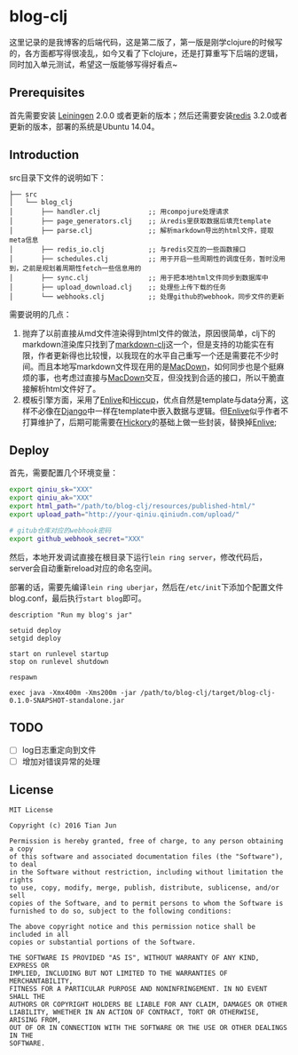 # blog-clj

这里记录的是我博客的后端代码，这是第二版了，第一版是刚学clojure的时候写的，各方面都写得很凌乱，如今又看了下clojure，还是打算重写下后端的逻辑，同时加入单元测试，希望这一版能够写得好看点~

## Prerequisites

首先需要安装 [Leiningen][] 2.0.0 或者更新的版本；然后还需要安装[redis][] 3.2.0或者更新的版本，部署的系统是Ubuntu 14.04。

[leiningen]: https://github.com/technomancy/leiningen
[redis]: http://redis.io/

## Introduction

src目录下文件的说明如下：

```
├── src
│   └── blog_clj
│       ├── handler.clj            ;; 用compojure处理请求
│       ├── page_generators.clj    ;; 从redis里获取数据后填充template
│       ├── parse.clj              ;; 解析markdown导出的html文件，提取meta信息
│       ├── redis_io.clj           ;; 与redis交互的一些函数接口
│       ├── schedules.clj          ;; 用于开启一些周期性的调度任务，暂时没用到，之前是规划着周期性fetch一些信息用的
│       ├── sync.clj               ;; 用于把本地html文件同步到数据库中
│       ├── upload_download.clj    ;; 处理些上传下载的任务
│       └── webhooks.clj           ;; 处理github的webhook，同步文件的更新
```

需要说明的几点：

1. 抛弃了以前直接从md文件渲染得到html文件的做法，原因很简单，clj下的markdown渲染库只找到了[markdown-clj][]这一个，但是支持的功能实在有限，作者更新得也比较慢，以我现在的水平自己重写一个还是需要花不少时间。而且本地写markdown文件现在用的是[MacDown][]，如何同步也是个挺麻烦的事，也考虑过直接与[MacDown][]交互，但没找到合适的接口，所以干脆直接解析html文件好了。
2. 模板引擎方面，采用了[Enlive][]和[Hiccup][]，优点自然是template与data分离，这样不必像在[Django][]中一样在template中嵌入数据与逻辑。但[Enlive][]似乎作者不打算维护了，后期可能需要在[Hickory][]的基础上做一些封装，替换掉[Enlive][];

[markdown-clj]: https://github.com/yogthos/markdown-clj
[MacDown]: http://macdown.uranusjr.com/
[Enlive]: https://github.com/cgrand/enlive
[Hiccup]: https://github.com/weavejester/hiccup
[Django]: https://www.djangoproject.com/
[Hickory]: https://github.com/davidsantiago/hickory

## Deploy

首先，需要配置几个环境变量：

```bash
export qiniu_sk="XXX"
export qiniu_ak="XXX"
export html_path="/path/to/blog-clj/resources/published-html/"
export upload_path="http://your-qiniu.qiniudn.com/upload/"

# gitub仓库对应的webhook密码
export github_webhook_secret="XXX" 
```    

然后，本地开发调试直接在根目录下运行``lein ring server``，修改代码后，server会自动重新reload对应的命名空间。

部署的话，需要先编译``lein ring uberjar``，然后在``/etc/init``下添加个配置文件blog.conf，最后执行``start blog``即可。

```
description "Run my blog's jar"

setuid deploy
setgid deploy

start on runlevel startup
stop on runlevel shutdown

respawn

exec java -Xmx400m -Xms200m -jar /path/to/blog-clj/target/blog-clj-0.1.0-SNAPSHOT-standalone.jar
```


## TODO

- [ ] log日志重定向到文件
- [ ] 增加对错误异常的处理

## License

```
MIT License

Copyright (c) 2016 Tian Jun

Permission is hereby granted, free of charge, to any person obtaining a copy
of this software and associated documentation files (the "Software"), to deal
in the Software without restriction, including without limitation the rights
to use, copy, modify, merge, publish, distribute, sublicense, and/or sell
copies of the Software, and to permit persons to whom the Software is
furnished to do so, subject to the following conditions:

The above copyright notice and this permission notice shall be included in all
copies or substantial portions of the Software.

THE SOFTWARE IS PROVIDED "AS IS", WITHOUT WARRANTY OF ANY KIND, EXPRESS OR
IMPLIED, INCLUDING BUT NOT LIMITED TO THE WARRANTIES OF MERCHANTABILITY,
FITNESS FOR A PARTICULAR PURPOSE AND NONINFRINGEMENT. IN NO EVENT SHALL THE
AUTHORS OR COPYRIGHT HOLDERS BE LIABLE FOR ANY CLAIM, DAMAGES OR OTHER
LIABILITY, WHETHER IN AN ACTION OF CONTRACT, TORT OR OTHERWISE, ARISING FROM,
OUT OF OR IN CONNECTION WITH THE SOFTWARE OR THE USE OR OTHER DEALINGS IN THE
SOFTWARE.
```
